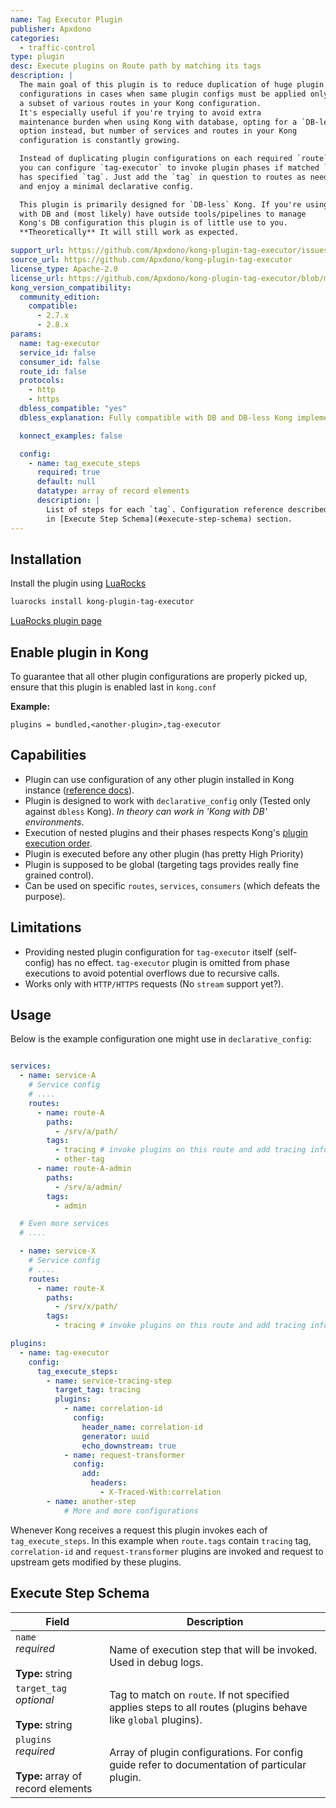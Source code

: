 ```yaml
---
name: Tag Executor Plugin
publisher: Apxdono
categories:
  - traffic-control
type: plugin
desc: Execute plugins on Route path by matching its tags
description: |
  The main goal of this plugin is to reduce duplication of huge plugin
  configurations in cases when same plugin configs must be applied only to
  a subset of various routes in your Kong configuration.
  It's especially useful if you're trying to avoid extra
  maintenance burden when using Kong with database, opting for a `DB-less`
  option instead, but number of services and routes in your Kong
  configuration is constantly growing.

  Instead of duplicating plugin configurations on each required `route`,
  you can configure `tag-executor` to invoke plugin phases if matched `route`
  has specified `tag`. Just add the `tag` in question to routes as needed
  and enjoy a minimal declarative config.

  This plugin is primarily designed for `DB-less` Kong. If you're using Kong
  with DB and (most likely) have outside tools/pipelines to manage
  Kong's DB configuration this plugin is of little use to you.
  **Theoretically** It will still work as expected.

support_url: https://github.com/Apxdono/kong-plugin-tag-executor/issues
source_url: https://github.com/Apxdono/kong-plugin-tag-executor
license_type: Apache-2.0
license_url: https://github.com/Apxdono/kong-plugin-tag-executor/blob/master/LICENSE
kong_version_compatibility:
  community_edition:
    compatible:
      - 2.7.x
      - 2.8.x
params:
  name: tag-executor
  service_id: false
  consumer_id: false
  route_id: false
  protocols:
    - http
    - https
  dbless_compatible: "yes"
  dbless_explanation: Fully compatible with DB and DB-less Kong implementations.

  konnect_examples: false

  config:
    - name: tag_execute_steps
      required: true
      default: null
      datatype: array of record elements
      description: |
        List of steps for each `tag`. Configuration reference described
        in [Execute Step Schema](#execute-step-schema) section.
---
```



## Installation

Install the plugin using [LuaRocks](https://luarocks.org/)

```sh
luarocks install kong-plugin-tag-executor
```
[LuaRocks plugin page](https://luarocks.org/modules/Apxdono/kong-plugin-tag-executor)


## Enable plugin in Kong

To guarantee that all other plugin configurations are properly picked up, ensure
that this plugin is enabled last in `kong.conf`

**Example:**
```properties
plugins = bundled,<another-plugin>,tag-executor
```

## Capabilities

- Plugin can use configuration of any other plugin installed in Kong instance
([reference docs](https://docs.konghq.com/gateway/latest/reference/configuration/#plugins)).
- Plugin is designed to work with `declarative_config` only (Tested only
against `dbless` Kong). *In theory can work in 'Kong with DB' environments*.
- Execution of nested plugins and their phases respects Kong's
[plugin execution order](https://docs.konghq.com/gateway/latest/plugin-development/custom-logic/#plugins-execution-order).
- Plugin is executed before any other plugin (has pretty High Priority)
- Plugin is supposed to be global (targeting tags provides really
fine grained control).
- Can be used on specific `routes`, `services`, `consumers`
(which defeats the purpose).


## Limitations

- Providing nested plugin configuration for `tag-executor` itself (self-config)
has no effect. `tag-executor` plugin is omitted from phase executions to avoid
potential overflows due to recursive calls.
- Works only with `HTTP/HTTPS` requests (No `stream` support yet?).


## Usage

Below is the example configuration one might use in `declarative_config`:

```yaml

services:
  - name: service-A
    # Service config
    # ....
    routes:
      - name: route-A
        paths:
          - /srv/a/path/
        tags:
          - tracing # invoke plugins on this route and add tracing info
          - other-tag
      - name: route-A-admin
        paths:
          - /srv/a/admin/
        tags:
          - admin

  # Even more services
  # ....

  - name: service-X
    # Service config
    # ....
    routes:
      - name: route-X
        paths:
          - /srv/x/path/
        tags:
          - tracing # invoke plugins on this route and add tracing info

plugins:
  - name: tag-executor
    config:
      tag_execute_steps:
        - name: service-tracing-step
          target_tag: tracing
          plugins:
            - name: correlation-id
              config:
                header_name: correlation-id
                generator: uuid
                echo_downstream: true
            - name: request-transformer
              config:
                add:
                  headers:
                    - X-Traced-With:correlation
        - name: another-step
            # More and more configurations
```

Whenever Kong receives a request this plugin invokes each of `tag_execute_steps`.
In this example when `route.tags` contain `tracing` tag, `correlation-id`
and `request-transformer` plugins are invoked and request to upstream gets
modified by these plugins.


## Execute Step Schema

|Field                                          |Description    |
|----                                           |----           |
|`name`<br/>*required*<br/><br/>**Type:** string|Name of execution step that will be invoked. Used in debug logs.|
|`target_tag`<br/>*optional*<br/><br/>**Type:** string|Tag to match on `route`. If not specified applies steps to all routes (plugins behave like `global` plugins).|
|`plugins`<br/>*required*<br/><br/>**Type:** array of record elements|Array of plugin configurations. For config guide refer to documentation of particular plugin.|
